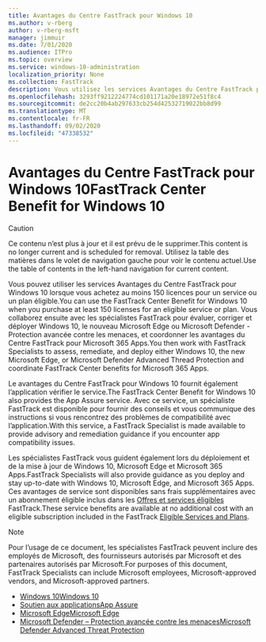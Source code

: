 ```yaml
---
title: Avantages du Centre FastTrack pour Windows 10
ms.author: v-rberg
author: v-rberg-msft
manager: jimmuir
ms.date: 7/01/2020
ms.audience: ITPro
ms.topic: overview
ms.service: windows-10-administration
localization_priority: None
ms.collection: FastTrack
description: Vous utilisez les services Avantages du Centre FastTrack pour Windows 10 lorsque vous achetez *au moins* 150 licences pour un service ou un plan éligible.
ms.openlocfilehash: 3293ff9212224774cd101171a20e18972e51f8c4
ms.sourcegitcommit: de2cc20b4ab297633cb254d42532719022bb8d99
ms.translationtype: MT
ms.contentlocale: fr-FR
ms.lasthandoff: 09/02/2020
ms.locfileid: "47338532"
---
```

# <a name="fasttrack-center-benefit-for-windows-10"></a><span data-ttu-id="f2d40-103">Avantages du Centre FastTrack pour Windows 10</span><span class="sxs-lookup"><span data-stu-id="f2d40-103">FastTrack Center Benefit for Windows 10</span></span>

> [!CAUTION]
> <span data-ttu-id="f2d40-104">Ce contenu n’est plus à jour et il est prévu de le supprimer.</span><span class="sxs-lookup"><span data-stu-id="f2d40-104">This content is no longer current and is scheduled for removal.</span></span> <span data-ttu-id="f2d40-105">Utilisez la table des matières dans le volet de navigation gauche pour voir le contenu actuel.</span><span class="sxs-lookup"><span data-stu-id="f2d40-105">Use the table of contents in the left-hand navigation for current content.</span></span>

<span data-ttu-id="f2d40-106">Vous pouvez utiliser les services Avantages du Centre FastTrack pour Windows 10 lorsque vous achetez au moins 150 licences pour un service ou un plan éligible.</span><span class="sxs-lookup"><span data-stu-id="f2d40-106">You can use the FastTrack Center Benefit for Windows 10 when you purchase at least 150 licenses for an eligible service or plan.</span></span> <span data-ttu-id="f2d40-107">Vous collaborez ensuite avec les spécialistes FastTrack pour évaluer, corriger et déployer Windows 10, le nouveau Microsoft Edge ou Microsoft Defender - Protection avancée contre les menaces, et coordonner les avantages du Centre FastTrack pour Microsoft 365 Apps.</span><span class="sxs-lookup"><span data-stu-id="f2d40-107">You then work with FastTrack Specialists to assess, remediate, and deploy either Windows 10, the new Microsoft Edge, or Microsoft Defender Advanced Thread Protection and coordinate FastTrack Center benefits for Microsoft 365 Apps.</span></span> 

<span data-ttu-id="f2d40-108">Le avantages du Centre FastTrack pour Windows 10 fournit également l’application vérifier le service.</span><span class="sxs-lookup"><span data-stu-id="f2d40-108">The FastTrack Center Benefit for Windows 10 also provides the App Assure service.</span></span> <span data-ttu-id="f2d40-109">Avec ce service, un spécialiste FastTrack est disponible pour fournir des conseils et vous communique des instructions si vous rencontrez des problèmes de compatibilité avec l’application.</span><span class="sxs-lookup"><span data-stu-id="f2d40-109">With this service, a FastTrack Specialist is made available to provide advisory and remediation guidance if you encounter app compatibility issues.</span></span> 

<span data-ttu-id="f2d40-110">Les spécialistes FastTrack vous guident également lors du déploiement et de la mise à jour de Windows 10, Microsoft Edge et Microsoft 365 Apps.</span><span class="sxs-lookup"><span data-stu-id="f2d40-110">FastTrack Specialists will also provide guidance as you deploy and stay up-to-date with Windows 10, Microsoft Edge, and Microsoft 365 Apps.</span></span> <span data-ttu-id="f2d40-111">Ces avantages de service sont disponibles sans frais supplémentaires avec un abonnement éligible inclus dans les [Offres et services éligibles](M365-eligible-services-and-plans.md) FastTrack.</span><span class="sxs-lookup"><span data-stu-id="f2d40-111">These service benefits are available at no additional cost with an eligible subscription included in the FastTrack [Eligible Services and Plans](M365-eligible-services-and-plans.md).</span></span>
  
> [!NOTE]
> <span data-ttu-id="f2d40-112">Pour l’usage de ce document, les spécialistes FastTrack peuvent inclure des employés de Microsoft, des fournisseurs autorisés par Microsoft et des partenaires autorisés par Microsoft.</span><span class="sxs-lookup"><span data-stu-id="f2d40-112">For purposes of this document, FastTrack Specialists can include Microsoft employees, Microsoft-approved vendors, and Microsoft-approved partners.</span></span> 
    
- [<span data-ttu-id="f2d40-113">Windows 10</span><span class="sxs-lookup"><span data-stu-id="f2d40-113">Windows 10</span></span>](Win-10-windows-10.md)
- [<span data-ttu-id="f2d40-114">Soutien aux applications</span><span class="sxs-lookup"><span data-stu-id="f2d40-114">App Assure</span></span>](Win-10-app-assure.md)
- [<span data-ttu-id="f2d40-115">Microsoft Edge</span><span class="sxs-lookup"><span data-stu-id="f2d40-115">Microsoft Edge</span></span>](Win-10-microsoft-edge.md)
- [<span data-ttu-id="f2d40-116">Microsoft Defender – Protection avancée contre les menaces</span><span class="sxs-lookup"><span data-stu-id="f2d40-116">Microsoft Defender Advanced Threat Protection</span></span>](Win-10-microsoft-defender-atp.md)

